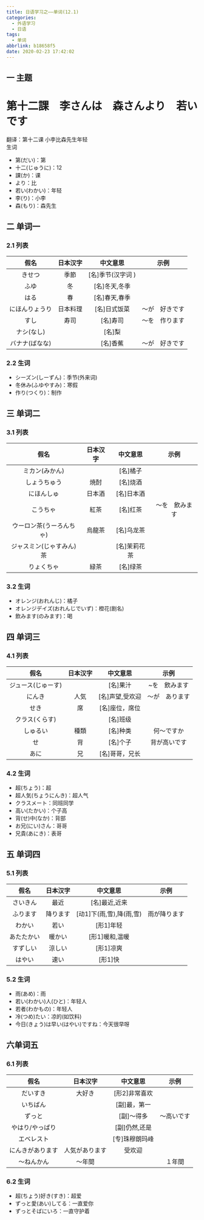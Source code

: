 ```yaml
---
title: 日语学习之——单词(12.1)
categories:
  - 外语学习
  - 日语
tags:
  - 单词
abbrlink: b18658f5
date: 2020-02-23 17:42:02
---
```

## 一 主题

<h1>第十二課　李さんは　森さんより　若いです</h1>

翻译：第十二课 小李比森先生年轻  
生词

* 第(だい)：第
* 十二(じゅうに)：12
* 課(か)：课
* より：比
* 若い(わかい)：年轻
* 李(り)：小李
* 森(もり)：森先生

<!--more-->

## 二 单词一

### 2.1 列表

|      假名      | 日本汉字 |     中文意思      |      示例      |
| :------------: | :------: | :---------------: | :------------: |
|     きせつ     |   季節   | [名]季节(汉字词 ) |                |
|      ふゆ      |    冬    |   [名]冬天,冬季   |                |
|      はる      |    春    |   [名]春天,春季   |                |
| にほんりょうり | 日本料理 |   [名]日式饭菜    | ～が　好きです |
|      すし      |   寿司   |     [名]寿司      | 〜を　作ります |
|   ナシ(なし)   |          |      [名]梨       |                |
| バナナ(ばなな) |          |     [名]香蕉      | ～が　好きです |

### 2.2 生词

* シーズン(しーずん)：季节(外来词)
* 冬休み(ふゆやすみ)：寒假
* 作り(つくり)：制作

## 三 单词二
### 3.1 列表

|           假名           | 日本汉字 |   中文意思   |      示例      |
| :----------------------: | :------: | :----------: | :------------: |
|      ミカン(みかん)      |          |   [名]橘子   |                |
|       しょうちゅう       |   焼酎   |   [名]烧酒   |                |
|        にほんしゅ        |  日本酒  |  [名]日本酒  |                |
|         こうちゃ         |   紅茶   |   [名]红茶   | ～を　飲みます |
| ウーロン茶(うーろんちゃ) |  烏龍茶  |  [名]乌龙茶  |                |
| ジャスミン(じゃすみん)茶 |          | [名]茉莉花茶 |                |
|        りょくちゃ        |   緑茶   |   [名]绿茶   |                |

### 3.2 生词

* オレンジ(おれんじ)：橘子
* オレンジデイズ(おれんじでいず)：橙花(剧名)
* 飲みます(のみます)：喝

## 四 单词三

### 4.1 列表

|        假名        | 日本汉字 |    中文意思     |      示例      |
| :----------------: | :------: | :-------------: | :------------: |
| ジュース(じゅーす) |          |    [名]果汁     | ~を　飲みます  |
|       にんき       |   人気   | [名]声望,受欢迎 | ～が　あります |
|        せき        |    席    | [名]座位，席位  |                |
|   クラス(くらす)   |          |    [名]班级     |                |
|      しゅるい      |   種類   |    [名]种类     |   何〜ですか   |
|         せ         |    背    |    [名]个子     |  背が高いです  |
|        あに        |    兄    | [名]哥哥，兄长  |                |

### 4.2 生词

* 超(ちょう)：超
* 超人気(ちょうにんき)：超人气
* クラスメート：同班同学
* 高い(たかい)：个子高
* 背(せ)中(なか)：背部
* お兄(にい)さん：哥哥
* 兄貴(あにき)：表哥

## 五 单词四
### 5.1 列表
|    假名    | 日本汉字 |         中文意思         |     示例     |
| :--------: | :------: | :----------------------: | :----------: |
|  さいきん  |   最近   |      [名]最近,近来       |              |
|  ふります  | 降ります | [动1]下(雨,雪),降(雨,雪) | 雨が降ります |
|   わかい   |   若い   |        [形1]年轻         |              |
| あたたかい |  暖かい  |      [形1]暖和,温暖      |              |
|  すずしい  |  涼しい  |        [形1]凉爽         |              |
|   はやい   |   速い   |         [形1]快          |              |

### 5.2 生词

* 雨(あめ)：雨
* 若い(わかい)人(ひと)：年轻人
* 若者(わかもの)：年轻人
* 冷(つめ)たい：凉的(如饮料)
* 今日(きょう)は早い(はやい)ですね：今天很早呀

## 六单词五

### 6.1 列表

|       假名       |    日本汉字    |    中文意思    |    示例    |
| :--------------: | :------------: | :------------: | :--------: |
|     だいすき     |     大好き     | [形2]非常喜欢  |            |
|     いちばん     |                |  [副]最，第一  |            |
|      ずっと      |                |   [副]〜得多   | ～高いです |
| やはり/やっぱり  |                | [副]仍然,还是  |            |
|    エベレスト    |                | [专]珠穆朗玛峰 |            |
| にんきがあります | 人気があります |     受欢迎     |            |
|    〜ねんかん    |     〜年間     |                |   １年間   |

### 6.2 生词

* 超(ちょう)好き(すき)：超爱
* ずっと愛(あい)してる：一直爱你
* ずっとそばにいろ：一直守护着

